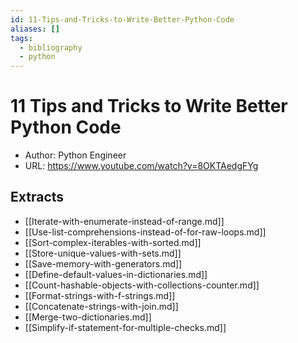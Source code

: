 ```yaml
---
id: 11-Tips-and-Tricks-to-Write-Better-Python-Code
aliases: []
tags:
  - bibliography
  - python
---
```


# 11 Tips and Tricks to Write Better Python Code

- Author: Python Engineer
- URL: <https://www.youtube.com/watch?v=8OKTAedgFYg>

## Extracts

- [[Iterate-with-enumerate-instead-of-range.md]]
- [[Use-list-comprehensions-instead-of-for-raw-loops.md]]
- [[Sort-complex-iterables-with-sorted.md]]
- [[Store-unique-values-with-sets.md]]
- [[Save-memory-with-generators.md]]
- [[Define-default-values-in-dictionaries.md]]
- [[Count-hashable-objects-with-collections-counter.md]]
- [[Format-strings-with-f-strings.md]]
- [[Concatenate-strings-with-join.md]]
- [[Merge-two-dictionaries.md]]
- [[Simplify-if-statement-for-multiple-checks.md]]
